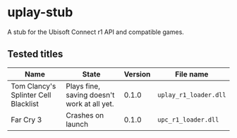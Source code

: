 # uplay-stub
A stub for the Ubisoft Connect r1 API and compatible games.

## Tested titles
| Name | State | Version | File name |
|---|---|---|---|
| Tom Clancy's Splinter Cell Blacklist | Plays fine, saving doesn't work at all yet. | 0.1.0 | `uplay_r1_loader.dll` |
| Far Cry 3 | Crashes on launch | 0.1.0 | `upc_r1_loader.dll` |
